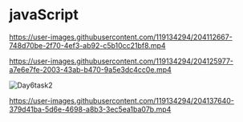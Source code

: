 # javaScript

https://user-images.githubusercontent.com/119134294/204112667-748d70be-2f70-4ef3-ab92-c5b10cc21bf8.mp4



https://user-images.githubusercontent.com/119134294/204125977-a7e6e7fe-2003-43ab-b470-9a5e3dc4cc0e.mp4

![Day6task2](https://user-images.githubusercontent.com/119134294/204126135-97514ba4-be01-4b32-9ef3-a285fff2fd31.PNG)


https://user-images.githubusercontent.com/119134294/204137640-379d41ba-5d6e-4698-a8b3-3ec5ea1ba07b.mp4

